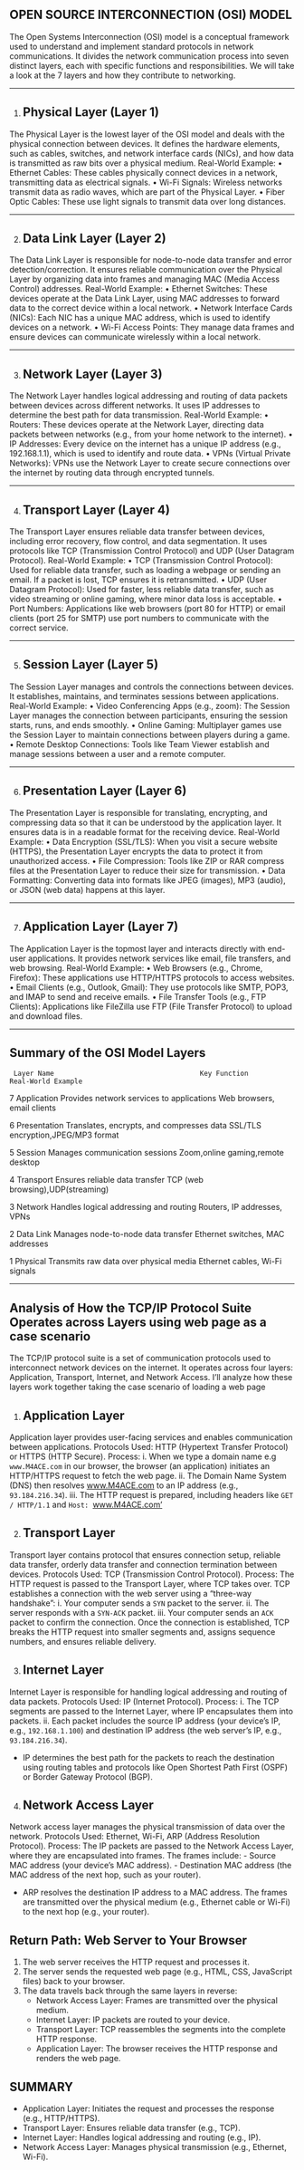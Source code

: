 
## OPEN SOURCE INTERCONNECTION (OSI) MODEL
The Open Systems Interconnection (OSI) model is a conceptual framework used to understand and implement standard protocols in network communications. It divides the network communication process into seven distinct layers, each with specific functions and responsibilities. We will take a look at the 7 layers and how they contribute to networking.
________________________________________
1. ## Physical Layer (Layer 1)
The Physical Layer is the lowest layer of the OSI model and deals with the physical connection between devices. It defines the hardware elements, such as cables, switches, and network interface cards (NICs), and how data is transmitted as raw bits over a physical medium.
Real-World Example:
•	Ethernet Cables: These cables physically connect devices in a network, transmitting data as electrical signals.
•	Wi-Fi Signals: Wireless networks transmit data as radio waves, which are part of the Physical Layer.
•	Fiber Optic Cables: These use light signals to transmit data over long distances.
________________________________________
2. ## Data Link Layer (Layer 2)
The Data Link Layer is responsible for node-to-node data transfer and error detection/correction. It ensures reliable communication over the Physical Layer by organizing data into frames and managing MAC (Media Access Control) addresses.
Real-World Example:
•	Ethernet Switches: These devices operate at the Data Link Layer, using MAC addresses to forward data to the correct device within a local network.
•	Network Interface Cards (NICs): Each NIC has a unique MAC address, which is used to identify devices on a network.
•	Wi-Fi Access Points: They manage data frames and ensure devices can communicate wirelessly within a local network.
________________________________________
3. ## Network Layer (Layer 3)
The Network Layer handles logical addressing and routing of data packets between devices across different networks. It uses IP addresses to determine the best path for data transmission.
Real-World Example:
•	Routers: These devices operate at the Network Layer, directing data packets between networks (e.g., from your home network to the internet).
•	IP Addresses: Every device on the internet has a unique IP address (e.g., 192.168.1.1), which is used to identify and route data.
•	VPNs (Virtual Private Networks): VPNs use the Network Layer to create secure connections over the internet by routing data through encrypted tunnels.
________________________________________
4. ## Transport Layer (Layer 4)
The Transport Layer ensures reliable data transfer between devices, including error recovery, flow control, and data segmentation. It uses protocols like TCP (Transmission Control Protocol) and UDP (User Datagram Protocol).
Real-World Example:
•	TCP (Transmission Control Protocol): Used for reliable data transfer, such as loading a webpage or sending an email. If a packet is lost, TCP ensures it is retransmitted.
•	UDP (User Datagram Protocol): Used for faster, less reliable data transfer, such as video streaming or online gaming, where minor data loss is acceptable.
•	Port Numbers: Applications like web browsers (port 80 for HTTP) or email clients (port 25 for SMTP) use port numbers to communicate with the correct service.
________________________________________
5. ## Session Layer (Layer 5)
The Session Layer manages and controls the connections between devices. It establishes, maintains, and terminates sessions between applications.
Real-World Example:
•	Video Conferencing Apps (e.g., zoom): The Session Layer manages the connection between participants, ensuring the session starts, runs, and ends smoothly.
•	Online Gaming: Multiplayer games use the Session Layer to maintain connections between players during a game.
•	Remote Desktop Connections: Tools like Team Viewer establish and manage sessions between a user and a remote computer.
________________________________________
6. ## Presentation Layer (Layer 6)
The Presentation Layer is responsible for translating, encrypting, and compressing data so that it can be understood by the application layer. It ensures data is in a readable format for the receiving device.
Real-World Example:
•	Data Encryption (SSL/TLS): When you visit a secure website (HTTPS), the Presentation Layer encrypts the data to protect it from unauthorized access.
•	File Compression: Tools like ZIP or RAR compress files at the Presentation Layer to reduce their size for transmission.
•	Data Formatting: Converting data into formats like JPEG (images), MP3 (audio), or JSON (web data) happens at this layer.
________________________________________
7. ## Application Layer (Layer 7)
The Application Layer is the topmost layer and interacts directly with end-user applications. It provides network services like email, file transfers, and web browsing.
Real-World Example:
•	Web Browsers (e.g., Chrome, Firefox): These applications use HTTP/HTTPS protocols to access websites.
•	Email Clients (e.g., Outlook, Gmail): They use protocols like SMTP, POP3, and IMAP to send and receive emails.
•	File Transfer Tools (e.g., FTP Clients): Applications like FileZilla use FTP (File Transfer Protocol) to upload and download files.
________________________________________
## Summary of the OSI Model Layers
	 Layer Name							           Key Function						      Real-World Example
7	Application   					Provides network services to applications	 	  Web browsers, email clients
 
6	Presentation	                Translates, encrypts, and compresses data	     SSL/TLS encryption,JPEG/MP3 format

5	Session							  Manages communication sessions		    	Zoom,online gaming,remote desktop

4	Transport						Ensures reliable data transfer			         TCP (web browsing),UDP(streaming)

3	Network							Handles logical addressing and routing	            Routers, IP addresses, VPNs

2	Data Link						Manages node-to-node data transfer			      Ethernet switches, MAC addresses

1	Physical						Transmits raw data over physical media			  Ethernet cables, Wi-Fi signals

________________________________________ ________________________________________________________________________________



## Analysis of How the TCP/IP Protocol Suite Operates across Layers using web page as a case scenario

The TCP/IP protocol suite is a set of communication protocols used to interconnect network devices on the internet. It operates across four layers: Application, Transport, Internet, and Network Access. I’ll analyze how these layers work together taking the case scenario of loading a web page
1. ## Application Layer
Application layer provides user-facing services and enables communication between applications.
Protocols Used: HTTP (Hypertext Transfer Protocol) or HTTPS (HTTP Secure).
Process:
i.	When we type a domain name e.g `www.M4ACE.com` in our browser, the browser (an application) initiates an HTTP/HTTPS request to fetch the web page.
ii.	The Domain Name System (DNS) then resolves www.M4ACE.com to an IP address (e.g., `93.184.216.34`).
iii. The HTTP request is prepared, including headers like `GET / HTTP/1.1` and `Host: `www.M4ACE.com’

2. ##  Transport Layer
Transport layer contains protocol that ensures connection setup, reliable data transfer, orderly data transfer and connection termination between devices.
Protocols Used: TCP (Transmission Control Protocol).
Process:
The HTTP request is passed to the Transport Layer, where TCP takes over.
TCP establishes a connection with the web server using a “three-way handshake”:
i.	Your computer sends a `SYN` packet to the server.
ii.	The server responds with a `SYN-ACK` packet.
iii. Your computer sends an `ACK` packet to confirm the connection.
 Once the connection is established, TCP breaks the HTTP request into smaller segments and, assigns sequence numbers, and ensures reliable delivery.

3. ## Internet Layer
Internet Layer is responsible for handling logical addressing and routing of data packets.
Protocols Used: IP (Internet Protocol).
Process:
i.	The TCP segments are passed to the Internet Layer, where IP encapsulates them into packets.
ii.	Each packet includes the source IP address (your device’s IP, e.g., `192.168.1.100`) and destination IP address (the web server’s IP, e.g., `93.184.216.34`).
  - IP determines the best path for the packets to reach the destination using routing tables and protocols like Open Shortest Path First (OSPF) or Border Gateway Protocol (BGP).

4. ## Network Access Layer
Network access layer manages the physical transmission of data over the network.
Protocols Used: Ethernet, Wi-Fi, ARP (Address Resolution Protocol).
Process:
The IP packets are passed to the Network Access Layer, where they are encapsulated into frames.
 The frames include:
    - Source MAC address (your device’s MAC address).
    - Destination MAC address (the MAC address of the next hop, such as your router).
  - ARP resolves the destination IP address to a MAC address.
 The frames are transmitted over the physical medium (e.g., Ethernet cable or Wi-Fi) to the next hop (e.g., your router).

## Return Path: Web Server to Your Browser
1. The web server receives the HTTP request and processes it.
2. The server sends the requested web page (e.g., HTML, CSS, JavaScript files) back to your browser.
3. The data travels back through the same layers in reverse:
   - Network Access Layer: Frames are transmitted over the physical medium.
   - Internet Layer: IP packets are routed to your device.
   - Transport Layer: TCP reassembles the segments into the complete HTTP response.
   - Application Layer: The browser receives the HTTP response and renders the web page.
## SUMMARY
- Application Layer: Initiates the request and processes the response (e.g., HTTP/HTTPS).
- Transport Layer: Ensures reliable data transfer (e.g., TCP).
- Internet Layer: Handles logical addressing and routing (e.g., IP).
- Network Access Layer: Manages physical transmission (e.g., Ethernet, Wi-Fi).

